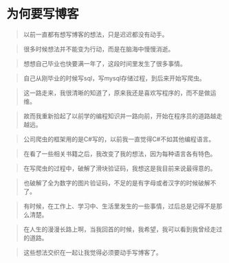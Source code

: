 #	为何要写博客


> 以前一直都有想写博客的想法，只是迟迟都没有动手。

> 很多时候想法并不能变为行动，而是在脑海中慢慢消逝。

> 想想自己毕业也快要满一年了，这段时间里发生了很多事情。

> 自己从刚毕业的时候写sql，写mysql存储过程，到后来开始写爬虫。

> 这一路走来，我很清晰的知道了，原来我还是喜欢写程序的，而不是做运维。

> 故而我重新拾起了以前学的编程知识并一路向前，开始在程序员的道路越走越远。

> 公司爬虫的框架用的是C#写的，以前我一直觉得C#不如其他编程语言。

> 在看了一些相关书籍之后，我改变了我的想法，因为每种语言各有特色。

> 在写爬虫的过程中，破解了滑块验证码，我想这是我目前来说最得意的。
 
> 也破解了全为数字的图片验证码，不足的是有字母或者汉字的时候破解不了。
 
> 有时候，在工作上、学习中、生活里发生的一些事情，过后总是记得不是那么清楚。

> 在人生的漫漫长路上啊，当我回首的时候，我希望，我可以看到我曾经走过的道路。

> 这些想法交织在一起让我觉得必须要动手写博客了。





